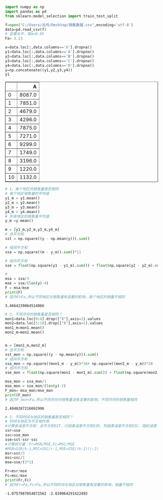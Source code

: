 ```python
import numpy as np
import pandas as pd
from sklearn.model_selection import train_test_split

f=open("C:/Users/云月/Desktop/销售数据.csv",encoding='utf-8')
data=pd.read_csv(f)
# 显著水平，取a=0.05
Fa= 3.13

x=data.loc[:,data.columns=='X'].dropna()
y1=data.loc[:,data.columns=='A'].dropna()
y2=data.loc[:,data.columns=='B'].dropna()
y3=data.loc[:,data.columns=='C'].dropna()
y4=data.loc[:,data.columns=='D'].dropna()
y=np.concatenate((y1,y2,y3,y4))
y1
```




<div>
<style scoped>
    .dataframe tbody tr th:only-of-type {
        vertical-align: middle;
    }

    .dataframe tbody tr th {
        vertical-align: top;
    }

    .dataframe thead th {
        text-align: right;
    }
</style>
<table border="1" class="dataframe">
  <thead>
    <tr style="text-align: right;">
      <th></th>
      <th>A</th>
    </tr>
  </thead>
  <tbody>
    <tr>
      <td>0</td>
      <td>8087.0</td>
    </tr>
    <tr>
      <td>1</td>
      <td>7851.0</td>
    </tr>
    <tr>
      <td>2</td>
      <td>4679.0</td>
    </tr>
    <tr>
      <td>3</td>
      <td>4296.0</td>
    </tr>
    <tr>
      <td>4</td>
      <td>7875.0</td>
    </tr>
    <tr>
      <td>5</td>
      <td>7271.0</td>
    </tr>
    <tr>
      <td>6</td>
      <td>9299.0</td>
    </tr>
    <tr>
      <td>7</td>
      <td>1749.0</td>
    </tr>
    <tr>
      <td>8</td>
      <td>3196.0</td>
    </tr>
    <tr>
      <td>9</td>
      <td>1220.0</td>
    </tr>
    <tr>
      <td>10</td>
      <td>1132.0</td>
    </tr>
  </tbody>
</table>
</div>




```python
# 1、每个地区的销售量是否相同
# 每个地区销售量的平均值
y1_m = y1.mean()
y2_m = y2.mean()
y3_m = y3.mean()
y4_m = y4.mean()
# 所有地区的销售量平均值
y_m =y.mean()

m = [y1_m,y2_m,y3_m,y4_m]
# 总平方和
sst = np.square((y - np.mean(y))).sum()

# 组间平方和
ssa = np.square((m - y_m)).sum()*11

# 组内平方和
sse = float(np.square(y1 - y1_m).sum()) + float(np.square(y2 - y2_m).sum()) + float(np.square(y3 - y3_m).sum()) + float(np.square(y4 - y4_m).sum())

# 
msa = ssa/3
mse = sse/(len(y)-4)
F = msa/mse 
print(F)
# 因为F>Fa,所以不同地区对销售量有显著的影响，每个地区的销量不相同
```

    3.4664239064514066
    


```python
# 2、不同月份的销售量是否相同？
mon1=data.loc[0:4].drop(["X"],axis=1).values
mon2=data.loc[5:10].drop(["X"],axis=1).values
mon1_m=mon1.mean()
mon2_m=mon2.mean()


m = [mon1_m,mon2_m]
# 总平方和
sst_mon = np.square((y - np.mean(y))).sum()
# 组间平方和
ssa_mon = np.square((mon1_m - y_m))*16+ np.square((mon2_m - y_m))*28
# 组内平方和
sse_mon = float(np.square(mon1 - mon1_m).sum()) + float(np.square(mon2 - mon2_m).sum())

msa_mon = ssa_mon/1
mse_mon = sse_mon/(len(y)-2)
F_mon= msa_mon/mse_mon 
print(F_mon)
# 因为F_mon<Fa,所以不同月份对销售量没有显著的影响，不同月份的销售量相同
```

    2.4048287216692996
    


```python
# 3、不同时间与地区的销售量是否相同？
# 时间与地区为不互相作用
#计算各误差平方和：总平方和SST、行因素误差平方和SSR、列因素误差平方和SSC、随机误差平方和SSE
ssr=sse
ssc=sse_mon
sse=sst-ssr-ssc
#计算统计量：Fr=MSR/MSE,Fc=MSC/MSE
#MSR=SSR/k-1,MSC=SSC/r-1,MSE=SSE/(k-1)(r-1)
msr=ssr/3
msc=ssc/1
mse=sse/(3*1)

Fr=msr/mse
Fc=msc/mse
print(Fr,Fc)
# 因为Fr<Fa,Fc<Fa,所以不同时间与地区对销售量有显著的影响，销量不相同
```

    -1.0757987854872562 -3.839064291422493
    


```python

```
